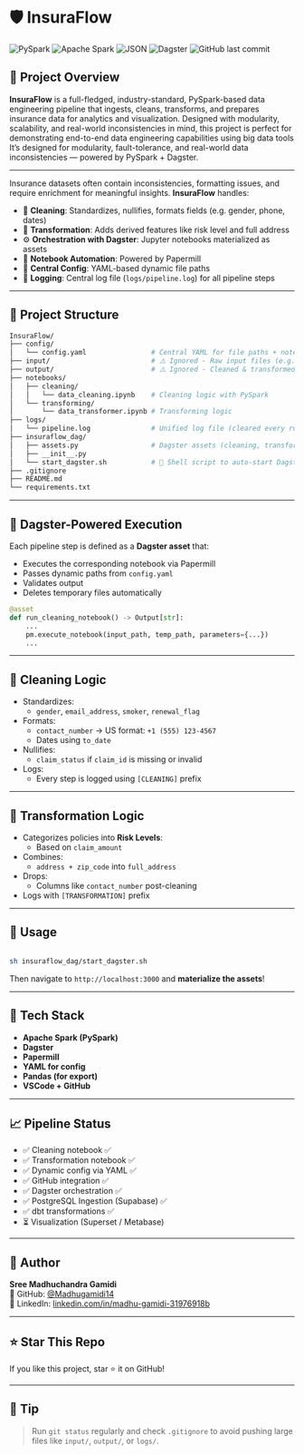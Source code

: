 # 🛡️ InsuraFlow

![PySpark](https://img.shields.io/badge/PySpark-Data%20Engineering-orange?style=flat-square&logo=apache-spark)
![Apache Spark](https://img.shields.io/badge/Spark-Optimized-green?style=flat-square&logo=apache-spark)
![JSON](https://img.shields.io/badge/Data-JSON-blue?style=flat-square)
![Dagster](https://img.shields.io/badge/Orchestration-Dagster-purple?style=flat-square&logo=dagster)
![GitHub last commit](https://img.shields.io/github/last-commit/Madhugamidi14/InsuraFlow)

## 🚀 Project Overview

**InsuraFlow** is a full-fledged, industry-standard, PySpark-based data engineering pipeline that ingests, cleans, transforms, and prepares insurance data for analytics and visualization. Designed with modularity, scalability, and real-world inconsistencies in mind, this project is perfect for demonstrating end-to-end data engineering capabilities using big data tools It’s designed for modularity, fault-tolerance, and real-world data inconsistencies — powered by PySpark + Dagster.


---

Insurance datasets often contain inconsistencies, formatting issues, and require enrichment for meaningful insights. **InsuraFlow** handles:

- 🧹 **Cleaning**: Standardizes, nullifies, formats fields (e.g. gender, phone, dates)
- 🔁 **Transformation**: Adds derived features like risk level and full address
- ⚙️ **Orchestration with Dagster**: Jupyter notebooks materialized as assets
- 📓 **Notebook Automation**: Powered by Papermill
- 🔧 **Central Config**: YAML-based dynamic file paths
- 🧾 **Logging**: Central log file (`logs/pipeline.log`) for all pipeline steps

---

## 📂 Project Structure

```bash
InsuraFlow/
├── config/
│   └── config.yaml                # Central YAML for file paths + notebooks
├── input/                         # ⚠️ Ignored - Raw input files (e.g., insurance_data.json)
├── output/                        # ⚠️ Ignored - Cleaned & transformed output files
├── notebooks/
│   ├── cleaning/
│   │   └── data_cleaning.ipynb    # Cleaning logic with PySpark
│   └── transforming/
│       └── data_transformer.ipynb # Transforming logic
├── logs/
│   └── pipeline.log               # Unified log file (cleared every run)
├── insuraflow_dag/
│   ├── assets.py                  # Dagster assets (cleaning, transformation)
│   ├── __init__.py
│   └── start_dagster.sh           # 🚀 Shell script to auto-start Dagster + cleanup
├── .gitignore
├── README.md
└── requirements.txt
```

---

## 🔄 Dagster-Powered Execution

Each pipeline step is defined as a **Dagster asset** that:

- Executes the corresponding notebook via Papermill
- Passes dynamic paths from `config.yaml`
- Validates output
- Deletes temporary files automatically

```python
@asset
def run_cleaning_notebook() -> Output[str]:
    ...
    pm.execute_notebook(input_path, temp_path, parameters={...})
    ...
```

---

## 🧼 Cleaning Logic

- Standardizes:
  - `gender`, `email_address`, `smoker`, `renewal_flag`
- Formats:
  - `contact_number` → US format: `+1 (555) 123-4567`
  - Dates using `to_date`
- Nullifies:
  - `claim_status` if `claim_id` is missing or invalid
- Logs:
  - Every step is logged using `[CLEANING]` prefix

---

## 🔁 Transformation Logic

- Categorizes policies into **Risk Levels**:
  - Based on `claim_amount`
- Combines:
  - `address + zip_code` into `full_address`
- Drops:
  - Columns like `contact_number` post-cleaning
- Logs with `[TRANSFORMATION]` prefix


---

## 🚀 Usage

```bash

sh insuraflow_dag/start_dagster.sh
```

Then navigate to `http://localhost:3000` and **materialize the assets**!

---

## 📘 Tech Stack

- **Apache Spark (PySpark)**
- **Dagster**
- **Papermill**
- **YAML for config**
- **Pandas (for export)**
- **VSCode + GitHub**

---

## 📈 Pipeline Status

- ✅ Cleaning notebook ✅
- ✅ Transformation notebook ✅
- ✅ Dynamic config via YAML ✅
- ✅ GitHub integration ✅
- ✅ Dagster orchestration ✅
- ✅ PostgreSQL Ingestion (Supabase) ✅
- ✅ dbt transformations ✅
- ⏳ Visualization (Superset / Metabase)


---

## 👤 Author

**Sree Madhuchandra Gamidi**  
📌 GitHub: [@Madhugamidi14](https://github.com/Madhugamidi14)  
🔗 LinkedIn: [linkedin.com/in/madhu-gamidi-31976918b](https://www.linkedin.com/in/madhu-gamidi-31976918b)

---

## ⭐️ Star This Repo

If you like this project, star ⭐️ it on GitHub!

---

## 🧠 Tip

> Run `git status` regularly and check `.gitignore` to avoid pushing large files like `input/`, `output/`, or `logs/`.